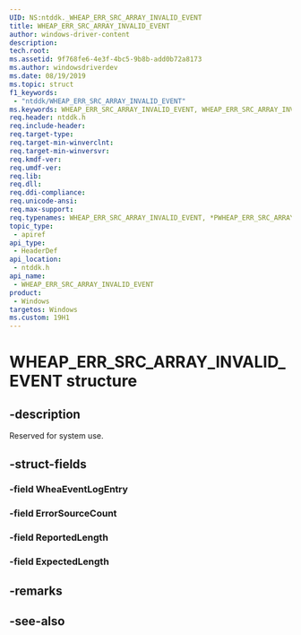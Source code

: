 ```yaml
---
UID: NS:ntddk._WHEAP_ERR_SRC_ARRAY_INVALID_EVENT
title: WHEAP_ERR_SRC_ARRAY_INVALID_EVENT
author: windows-driver-content
description: 
tech.root:
ms.assetid: 9f768fe6-4e3f-4bc5-9b8b-add0b72a8173
ms.author: windowsdriverdev
ms.date: 08/19/2019
ms.topic: struct
f1_keywords:
 - "ntddk/WHEAP_ERR_SRC_ARRAY_INVALID_EVENT"
ms.keywords: WHEAP_ERR_SRC_ARRAY_INVALID_EVENT, WHEAP_ERR_SRC_ARRAY_INVALID_EVENT, *PWHEAP_ERR_SRC_ARRAY_INVALID_EVENT, 
req.header: ntddk.h
req.include-header:
req.target-type:
req.target-min-winverclnt:
req.target-min-winversvr:
req.kmdf-ver:
req.umdf-ver:
req.lib:
req.dll:
req.ddi-compliance:
req.unicode-ansi:
req.max-support:
req.typenames: WHEAP_ERR_SRC_ARRAY_INVALID_EVENT, *PWHEAP_ERR_SRC_ARRAY_INVALID_EVENT
topic_type: 
 - apiref
api_type: 
 - HeaderDef
api_location: 
 - ntddk.h
api_name: 
 - WHEAP_ERR_SRC_ARRAY_INVALID_EVENT
product: 
 - Windows
targetos: Windows
ms.custom: 19H1
---
```


# WHEAP_ERR_SRC_ARRAY_INVALID_EVENT structure

## -description

Reserved for system use.

## -struct-fields

### -field WheaEventLogEntry
 
### -field ErrorSourceCount
 
### -field ReportedLength
 
### -field ExpectedLength
 

## -remarks

## -see-also
